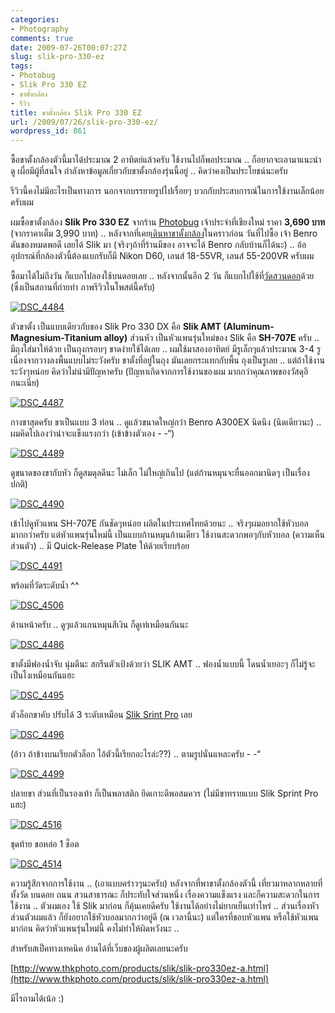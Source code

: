 ```yaml
---
categories:
- Photography
comments: true
date: 2009-07-26T00:07:27Z
slug: slik-pro-330-ez
tags:
- Photobug
- Slik Pro 330 EZ
- ขาตั้งกล้อง
- รีวิว
title: ขาตั้งกล้อง Slik Pro 330 EZ
url: /2009/07/26/slik-pro-330-ez/
wordpress_id: 861
---
```


ซื้อขาตั้งกล้องตัวนี้มาได้ประมาณ 2 อาทิตย์แล้วครับ ใช้งานไปก็พอประมาณ .. ก็อยากจะเอามาแนะนำดู เผื่อมีผู้ที่สนใจ กำลังหาข้อมูลเกี่ยวกับขาตั้งกล้องรุ่นนี้อยู่ .. คิดว่าคงเป็นประโยชน์นะครับ



รีวิวนี้คงไม่มีอะไรเป็นทางการ นอกจากบรรยายรูปไปเรื่อยๆ บวกกับประสบการณ์ในการใช้งานเล็กน้อยครับผม



ผมซื้อขาตั้งกล้อง **Slik Pro 330 EZ** จากร้าน [Photobug](http://www.photobugonline.com) เจ้าประจำที่เชียงใหม่ ราคา **3,690 บาท** (จากราคาเต็ม 3,990 บาท) .. หลังจากที่เคย[เดินหาขาตั้งกล้อง](http://www.armno.in.th/20090617/%E0%B9%80%E0%B8%94%E0%B8%B4%E0%B8%99%E0%B8%AB%E0%B8%B2%E0%B8%82%E0%B8%B2%E0%B8%95%E0%B8%B1%E0%B9%89%E0%B8%87%E0%B8%81%E0%B8%A5%E0%B9%89%E0%B8%AD%E0%B8%87)ในคราวก่อน วันที่ไปซื้อ เจ้า Benro ดันของหมดพอดี เลยได้ Slik มา (จริงๆถ้าที่ร้านมีของ อาจจะได้ Benro กลับบ้านก็ได้นะ) .. อ้อ อุปกรณ์ที่กล้องตัวนี้ต้องแบกรับก็มี Nikon D60, เลนส์ 18-55VR, เลนส์ 55-200VR ครับผม



ซื้อมาได้ไม่ถึงวัน ก็แบกไปลองใช้บนดอยเลย .. หลังจากนั้นอีก 2 วัน ก็แบกไปใช้ที่[วัดสวนดอก](http://www.armno.in.th/20090712/gallery-%E0%B8%A7%E0%B8%B1%E0%B8%94%E0%B8%AA%E0%B8%A7%E0%B8%99%E0%B8%94%E0%B8%AD%E0%B8%81-%E0%B8%88-%E0%B9%80%E0%B8%8A%E0%B8%B5%E0%B8%A2%E0%B8%87%E0%B9%83%E0%B8%AB%E0%B8%A1%E0%B9%88)ด้วย (ซึ่งเป็นสถานที่ถ่ายทำ ภาพรีวิวในโพสต์นี้ครับ)



[![DSC_4484](http://www.armno.in.th/wp-content/uploads/SlikPro330EZ_1452B/DSC_4484_thumb.jpg)](http://www.armno.in.th/wp-content/uploads/SlikPro330EZ_1452B/DSC_4484.jpg)



ตัวขาตั้ง เป็นแบบเดียวกับของ Slik Pro 330 DX คือ **Slik AMT (Aluminum-Magnesium-Titanium alloy)** ส่วนหัว เป็นหัวแพนรุ่นใหม่ของ Slik คือ **SH-707E** ครับ .. มีถุงใส่มาให้ด้วย เป็นถุงกรอบๆ ขาดง่ายใช้ได้เลย .. ผมใช้มาสองอาทิตย์ มีรูเล็กๆแล้วประมาณ 3-4 รู เนื่องจากวางลงพื้นแบบไม่ระวังครับ ขาตั้งที่อยู่ในถุง มันเลยกระแทกกับพื้น ถุงเป็นรูเลย .. แต่ถ้าใช้งานระวังๆหน่อย คิดว่าไม่น่ามีปัญหาครับ (ปัญหาเกิดจากการใช้งานของผม มากกว่าคุณภาพของวัสดุอีกนะเนี่ย)



[![DSC_4487](http://www.armno.in.th/wp-content/uploads/SlikPro330EZ_1452B/DSC_4487_thumb.jpg)](http://www.armno.in.th/wp-content/uploads/SlikPro330EZ_1452B/DSC_4487.jpg)



กางขาสุดครับ ขาเป็นแบบ 3 ท่อน .. ดูแล้วขนาดใหญ่กว่า Benro A300EX นิดนึง (นิดเดียวนะ) .. ผมคิดไปเองว่าน่าจะแข็งแรงกว่า (เข้าข้างตัวเอง - -“)



[![DSC_4489](http://www.armno.in.th/wp-content/uploads/SlikPro330EZ_1452B/DSC_4489_thumb.jpg)](http://www.armno.in.th/wp-content/uploads/SlikPro330EZ_1452B/DSC_4489.jpg)



ดูขนาดของขากับหัว ก็ดูสมดุลดีนะ ไม่เล็ก ไม่ใหญ่เกินไป (แต่ก้านหมุนจะยื่นออกมานิดๆ เป็นเรื่องปกติ)



[![DSC_4490](http://www.armno.in.th/wp-content/uploads/SlikPro330EZ_1452B/DSC_4490_thumb.jpg)](http://www.armno.in.th/wp-content/uploads/SlikPro330EZ_1452B/DSC_4490.jpg)



เข้าไปดูหัวแพน SH-707E กันชัดๆหน่อย ผลิตในประเทศไทยด้วยนะ .. จริงๆผมอยากใช้หัวบอลมากกว่าครับ แต่หัวแพนรุ่นใหม่นี้ เป็นแบบก้านหมุนก้านเดียว ใช้งานสะดวกพอๆกับหัวบอล (ความเห็นส่วนตัว) .. มี Quick-Release Plate ให้ด้วยเรียบร้อย



[![DSC_4491](http://www.armno.in.th/wp-content/uploads/SlikPro330EZ_1452B/DSC_4491_thumb.jpg)](http://www.armno.in.th/wp-content/uploads/SlikPro330EZ_1452B/DSC_4491.jpg)



พร้อมที่วัดระดับน้ำ ^^



[![DSC_4506](http://www.armno.in.th/wp-content/uploads/SlikPro330EZ_1452B/DSC_4506_thumb.jpg)](http://www.armno.in.th/wp-content/uploads/SlikPro330EZ_1452B/DSC_4506.jpg)



ด้านหน้าครับ .. ดูๆแล้วแกนหมุนสีเงิน ก็ดูเท่เหมือนกันนะ



[![DSC_4486](http://www.armno.in.th/wp-content/uploads/SlikPro330EZ_1452B/DSC_4486_thumb.jpg)](http://www.armno.in.th/wp-content/uploads/SlikPro330EZ_1452B/DSC_4486.jpg)



ขาตั้งมีฟองน้ำจับ นุ่มดีนะ สกรีนตัวเป้งด้วยว่า SLIK AMT .. ฟองน้ำแบบนี้ โดนน้ำเยอะๆ ก็ไม่รู้จะเป็นไงเหมือนกันแฮะ



[![DSC_4495](http://www.armno.in.th/wp-content/uploads/SlikPro330EZ_1452B/DSC_4495_thumb.jpg)](http://www.armno.in.th/wp-content/uploads/SlikPro330EZ_1452B/DSC_4495.jpg)



ตัวล็อกขาคับ ปรับได้ 3 ระดับเหมือน [Slik Srint Pro](http://www.armno.in.th/20081130/%E0%B8%9E%E0%B8%A3%E0%B8%B5%E0%B8%A7%E0%B8%B4%E0%B8%A7%E0%B8%82%E0%B8%B2%E0%B8%95%E0%B8%B1%E0%B9%89%E0%B8%87%E0%B8%81%E0%B8%A5%E0%B9%89%E0%B8%AD%E0%B8%87-slik-sprint-pro-gm) เลย



[![DSC_4496](http://www.armno.in.th/wp-content/uploads/SlikPro330EZ_1452B/DSC_4496_thumb.jpg)](http://www.armno.in.th/wp-content/uploads/SlikPro330EZ_1452B/DSC_4496.jpg)



(อ้าว ถ้าข้างบนเรียกตัวล็อก ไอ้ตัวนี้เรียกอะไรล่ะ??) .. ตามรูปนั่นแหละครับ - -“



[![DSC_4499](http://www.armno.in.th/wp-content/uploads/SlikPro330EZ_1452B/DSC_4499_thumb.jpg)](http://www.armno.in.th/wp-content/uploads/SlikPro330EZ_1452B/DSC_4499.jpg)



ปลายขา ส่วนที่เป็นรองเท้า ก็เป็นพลาสติก ยึดเกาะดีพอสมควร (ไม่มีขาทรายแบบ Slik Sprint Pro แฮะ)



[![DSC_4516](http://www.armno.in.th/wp-content/uploads/SlikPro330EZ_1452B/DSC_4516_thumb.jpg)](http://www.armno.in.th/wp-content/uploads/SlikPro330EZ_1452B/DSC_4516.jpg)



ชุดท้าย ขอหล่อ 1 ช็อต



[![DSC_4514](http://www.armno.in.th/wp-content/uploads/SlikPro330EZ_1452B/DSC_4514_thumb.jpg)](http://www.armno.in.th/wp-content/uploads/SlikPro330EZ_1452B/DSC_4514.jpg)



ความรู้สึกจากการใช้งาน .. (เอาแบบคร่าวๆนะครับ) หลังจากที่พาขาตั้งกล้องตัวนี้ เที่ยวมาหลากหลายที่ ทั้งวัด บนดอย ถนน สวนสาธารณะ ก็ประทับใจส่วนหนึ่ง เรื่องความแข็งแรง และก็ความสะดวกในการใช้งาน .. ตัวผมเอง ใช้ Slik มาก่อน ก็คุ้นเคยดีครับ ใช้งานได้อย่างไม่ยากเย็นเท่าไหร่ .. ส่วนเรื่องหัว ส่วนตัวผมแล้ว ก็ยังอยากใช้หัวบอลมากกว่าอยู่ดี (ณ เวลานี้นะ) แต่ใครที่ชอบหัวแพน หรือใช้หัวแพนมาก่อน คิดว่าหัวแพนรุ่นใหม่นี้ คงไม่ทำให้ผิดหวังนะ ..



สำหรับสเป็คทางเทคนิค อ่านได้ที่เว็บของผู้ผลิตเลยนะครับ



[http://www.thkphoto.com/products/slik/slik-pro330ez-a.html](http://www.thkphoto.com/products/slik/slik-pro330ez-a.html)



มีไรถามได้เน้อ :)
